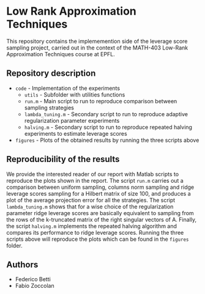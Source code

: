 # Low Rank Approximation Techniques
This repository contains the implememention side of the leverage score sampling project, carried out in the context of the MATH-403 Low-Rank Approximation Techniques course at EPFL.

## Repository description
- `code` - Implementation of the experiments
  - `utils` - Subfolder with utilities functions
  - `run.m` - Main script to run to reproduce comparison between sampling strategies
  - `lambda_tuning.m` - Secondary script to run to reproduce adaptive regularization parameter experiments
  - `halving.m` - Secondary script to run to reproduce repeated halving experiments to estimate leverage scores
- `figures` - Plots of the obtained results by running the three scripts above
  
## Reproducibility of the results
We provide the interested reader of our report with Matlab scripts to reproduce the plots shown in the report. The script `run.m` carries out a comparison between uniform sampling, columns norm sampling and ridge leverage scores sampling for a Hilbert matrix of size 100, and produces a plot of the average projection error for all the strategies. The script `lambda_tuning.m` shows that for a wise choice of the regularization parameter ridge leverage scores are basically equivalent to sampling from the rows of the k-truncated matrix of the right singular vectors of A. Finally, the script `halving.m` implements the repeated halving algorithm and compares its performance to ridge leverage scores. Running the three scripts above will reproduce the plots which can be found in the `figures` folder.
  
## Authors
- Federico Betti
- Fabio Zoccolan
